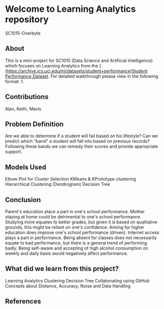 # Welcome to Learning Analytics repository
SC1015-Overbyte

## About
This is a mini-project for SC1015 (Data Science and Artificial Intelligence) which focuses on Learning Analytics from the ](https://archive.ics.uci.edu/ml/datasets/student+performance)[Student Performance Dataset](https://archive.ics.uci.edu/ml/datasets/student+performance). 
For detailed walkthrough please view in the following format:
1. 

## Contributions
Alan, Keith, Mavis

## Problem Definition
Are we able to determine if a student will fail based on his lifestyle?
Can we predict which "band" a student will fall into based on previous records?
Following these bands we can remedy their scores and provide appropriate support.

## Models Used
Elbow Plot for Cluster Selection
KMeans & KPrototype clustering
Hierarchical Clustering (Dendrogram)
Decision Tree

## Conclusion
Parent's education place a part in one's school performance.
Mother staying at home could be detrimental to one's school performance.
Studying more equates to better grades, but given it is based on qualitative grounds, this might be reliant on one's confidence.
Aiming for higher education does improve one's school performance (driven).
Internet access plays a part in performance.
Being absent for classes does not necessarily equate to bad performance, but there is a general trend of performing badly.
Being self-aware and accepting of high alcohol consumption on weekly and daily basis would negatively affect performance.

## What did we learn from this project?
Learning Analytics
Clustering
Decision Tree
Collaborating using GitHub
Concepts about Distance, Accuracy, Noise and Data Handling

## References

